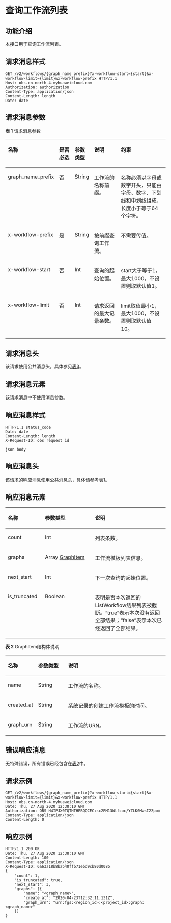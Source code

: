 # 查询工作流列表<a name="obs_04_0126"></a>

## 功能介绍<a name="section75005621314"></a>

本接口用于查询工作流列表。

## 请求消息样式<a name="section51167945152946"></a>

```
GET /v2/workflows/{graph_name_prefix}?x-workflow-start={start}&x-workflow-limit={limit}&x-workflow-prefix HTTP/1.1
Host: obs.cn-north-4.myhuaweicloud.com 
Authorization: authorization
Content-Type: application/json
Content-Length: length
Date: date
```

## 请求消息参数<a name="section1023414155419"></a>

**表 1**  请求消息参数

<a name="table52631931376"></a>
<table><thead align="left"><tr id="row1726313312719"><th class="cellrowborder" valign="top" width="17.79%" id="mcps1.2.6.1.1"><p id="p162633318720"><a name="p162633318720"></a><a name="p162633318720"></a>名称</p>
</th>
<th class="cellrowborder" valign="top" width="12.030000000000001%" id="mcps1.2.6.1.2"><p id="p226343111718"><a name="p226343111718"></a><a name="p226343111718"></a>是否必选</p>
</th>
<th class="cellrowborder" valign="top" width="9.48%" id="mcps1.2.6.1.3"><p id="p32639311775"><a name="p32639311775"></a><a name="p32639311775"></a>参数类型</p>
</th>
<th class="cellrowborder" valign="top" width="21.43%" id="mcps1.2.6.1.4"><p id="p202637311672"><a name="p202637311672"></a><a name="p202637311672"></a>说明</p>
</th>
<th class="cellrowborder" valign="top" width="39.269999999999996%" id="mcps1.2.6.1.5"><p id="p1626312311376"><a name="p1626312311376"></a><a name="p1626312311376"></a>约束</p>
</th>
</tr>
</thead>
<tbody><tr id="row142634311673"><td class="cellrowborder" valign="top" width="17.79%" headers="mcps1.2.6.1.1 "><p id="p7481165814816"><a name="p7481165814816"></a><a name="p7481165814816"></a>graph_name_prefix</p>
</td>
<td class="cellrowborder" valign="top" width="12.030000000000001%" headers="mcps1.2.6.1.2 "><p id="p9482195819815"><a name="p9482195819815"></a><a name="p9482195819815"></a>否</p>
</td>
<td class="cellrowborder" valign="top" width="9.48%" headers="mcps1.2.6.1.3 "><p id="p1948295818810"><a name="p1948295818810"></a><a name="p1948295818810"></a>String</p>
</td>
<td class="cellrowborder" valign="top" width="21.43%" headers="mcps1.2.6.1.4 "><p id="p848212584817"><a name="p848212584817"></a><a name="p848212584817"></a>工作流的名称前缀。</p>
</td>
<td class="cellrowborder" valign="top" width="39.269999999999996%" headers="mcps1.2.6.1.5 "><p id="p154821858285"><a name="p154821858285"></a><a name="p154821858285"></a>名称必须以字母或数字开头，只能由字母、数字、下划线和中划线组成，长度小于等于64个字符。</p>
</td>
</tr>
<tr id="row188666612225"><td class="cellrowborder" valign="top" width="17.79%" headers="mcps1.2.6.1.1 "><p id="p5866969225"><a name="p5866969225"></a><a name="p5866969225"></a>x-workflow-prefix</p>
</td>
<td class="cellrowborder" valign="top" width="12.030000000000001%" headers="mcps1.2.6.1.2 "><p id="p786619610225"><a name="p786619610225"></a><a name="p786619610225"></a>是</p>
</td>
<td class="cellrowborder" valign="top" width="9.48%" headers="mcps1.2.6.1.3 "><p id="p786613620223"><a name="p786613620223"></a><a name="p786613620223"></a>String</p>
</td>
<td class="cellrowborder" valign="top" width="21.43%" headers="mcps1.2.6.1.4 "><p id="p386666112218"><a name="p386666112218"></a><a name="p386666112218"></a>按前缀查询工作流。</p>
</td>
<td class="cellrowborder" valign="top" width="39.269999999999996%" headers="mcps1.2.6.1.5 "><p id="p15866196202210"><a name="p15866196202210"></a><a name="p15866196202210"></a>不需要传值。</p>
</td>
</tr>
<tr id="row172816427327"><td class="cellrowborder" valign="top" width="17.79%" headers="mcps1.2.6.1.1 "><p id="p1962810043712"><a name="p1962810043712"></a><a name="p1962810043712"></a><span>x-workflow-start</span></p>
</td>
<td class="cellrowborder" valign="top" width="12.030000000000001%" headers="mcps1.2.6.1.2 "><p id="p136281108373"><a name="p136281108373"></a><a name="p136281108373"></a>否</p>
</td>
<td class="cellrowborder" valign="top" width="9.48%" headers="mcps1.2.6.1.3 "><p id="p26286033716"><a name="p26286033716"></a><a name="p26286033716"></a>Int</p>
</td>
<td class="cellrowborder" valign="top" width="21.43%" headers="mcps1.2.6.1.4 "><p id="p13628190143714"><a name="p13628190143714"></a><a name="p13628190143714"></a>查询的起始位置。</p>
</td>
<td class="cellrowborder" valign="top" width="39.269999999999996%" headers="mcps1.2.6.1.5 "><p id="p762880163717"><a name="p762880163717"></a><a name="p762880163717"></a>start大于等于1，最大1000，不设置则取默认值1。</p>
</td>
</tr>
<tr id="row11907141111339"><td class="cellrowborder" valign="top" width="17.79%" headers="mcps1.2.6.1.1 "><p id="p96288018373"><a name="p96288018373"></a><a name="p96288018373"></a>x-workflow-limit</p>
</td>
<td class="cellrowborder" valign="top" width="12.030000000000001%" headers="mcps1.2.6.1.2 "><p id="p462810033716"><a name="p462810033716"></a><a name="p462810033716"></a>否</p>
</td>
<td class="cellrowborder" valign="top" width="9.48%" headers="mcps1.2.6.1.3 "><p id="p36286083719"><a name="p36286083719"></a><a name="p36286083719"></a>Int</p>
</td>
<td class="cellrowborder" valign="top" width="21.43%" headers="mcps1.2.6.1.4 "><p id="p762840143718"><a name="p762840143718"></a><a name="p762840143718"></a><span>请求返回的最大记录条数</span>。</p>
</td>
<td class="cellrowborder" valign="top" width="39.269999999999996%" headers="mcps1.2.6.1.5 "><p id="p1162810017378"><a name="p1162810017378"></a><a name="p1162810017378"></a>limit取值最小1，最大1000，不设置则取默认值10。</p>
</td>
</tr>
</tbody>
</table>

## 请求消息头<a name="section16227023104816"></a>

该请求使用公共消息头，具体参见[表3](构造请求.md#table25197309)。

## 请求消息元素<a name="section1327516527356"></a>

该请求消息中不使用消息参数。

## 响应消息样式<a name="section920694152946"></a>

```
HTTP/1.1 status_code 
Date: date 
Content-Length: length 
X-Request-ID: obs request id

json body
```

## 响应消息头<a name="section8877856"></a>

该请求的响应消息使用公共消息头，具体请参考[表1](返回结果.md#d0e686)。

## 响应消息元素<a name="section12791844"></a>

<a name="table12683109105512"></a>
<table><thead align="left"><tr id="row136834985517"><th class="cellrowborder" valign="top" width="23.17231723172317%" id="mcps1.1.4.1.1"><p id="p16835985517"><a name="p16835985517"></a><a name="p16835985517"></a>名称</p>
</th>
<th class="cellrowborder" valign="top" width="31.193119311931195%" id="mcps1.1.4.1.2"><p id="p668312925518"><a name="p668312925518"></a><a name="p668312925518"></a>参数类型</p>
</th>
<th class="cellrowborder" valign="top" width="45.63456345634563%" id="mcps1.1.4.1.3"><p id="p6683109165518"><a name="p6683109165518"></a><a name="p6683109165518"></a>说明</p>
</th>
</tr>
</thead>
<tbody><tr id="row92050370515"><td class="cellrowborder" valign="top" width="23.17231723172317%" headers="mcps1.1.4.1.1 "><p id="p22688496565"><a name="p22688496565"></a><a name="p22688496565"></a>count</p>
</td>
<td class="cellrowborder" valign="top" width="31.193119311931195%" headers="mcps1.1.4.1.2 "><p id="p112683495560"><a name="p112683495560"></a><a name="p112683495560"></a>Int</p>
</td>
<td class="cellrowborder" valign="top" width="45.63456345634563%" headers="mcps1.1.4.1.3 "><p id="p326894913566"><a name="p326894913566"></a><a name="p326894913566"></a>列表条数。</p>
</td>
</tr>
<tr id="row106836985512"><td class="cellrowborder" valign="top" width="23.17231723172317%" headers="mcps1.1.4.1.1 "><p id="p526812495562"><a name="p526812495562"></a><a name="p526812495562"></a>graphs</p>
</td>
<td class="cellrowborder" valign="top" width="31.193119311931195%" headers="mcps1.1.4.1.2 "><p id="p726819499564"><a name="p726819499564"></a><a name="p726819499564"></a>Array <a href="#table255194185716">GraphItem</a></p>
</td>
<td class="cellrowborder" valign="top" width="45.63456345634563%" headers="mcps1.1.4.1.3 "><p id="p11268194915561"><a name="p11268194915561"></a><a name="p11268194915561"></a>工作流模板列表信息。</p>
</td>
</tr>
<tr id="row675617465614"><td class="cellrowborder" valign="top" width="23.17231723172317%" headers="mcps1.1.4.1.1 "><p id="p6268549155613"><a name="p6268549155613"></a><a name="p6268549155613"></a>next_start</p>
</td>
<td class="cellrowborder" valign="top" width="31.193119311931195%" headers="mcps1.1.4.1.2 "><p id="p526844910567"><a name="p526844910567"></a><a name="p526844910567"></a>Int</p>
</td>
<td class="cellrowborder" valign="top" width="45.63456345634563%" headers="mcps1.1.4.1.3 "><p id="p1626894913568"><a name="p1626894913568"></a><a name="p1626894913568"></a>下一次查询的起始位置。</p>
</td>
</tr>
<tr id="row7158154575613"><td class="cellrowborder" valign="top" width="23.17231723172317%" headers="mcps1.1.4.1.1 "><p id="p7268184912563"><a name="p7268184912563"></a><a name="p7268184912563"></a><span>is_truncated</span></p>
</td>
<td class="cellrowborder" valign="top" width="31.193119311931195%" headers="mcps1.1.4.1.2 "><p id="p826834918569"><a name="p826834918569"></a><a name="p826834918569"></a>Boolean</p>
</td>
<td class="cellrowborder" valign="top" width="45.63456345634563%" headers="mcps1.1.4.1.3 "><p id="p16268204914569"><a name="p16268204914569"></a><a name="p16268204914569"></a><span>表明是否本次返回的ListWorkflow结果列表被截断。“true”表示本次没有返回全部结果；“false”表示本次已经返回了全部结果。</span></p>
</td>
</tr>
</tbody>
</table>

**表 2**  GraphItem结构体说明

<a name="table255194185716"></a>
<table><thead align="left"><tr id="row15619420574"><th class="cellrowborder" valign="top" width="15.851585158515851%" id="mcps1.2.4.1.1"><p id="p145619425710"><a name="p145619425710"></a><a name="p145619425710"></a>名称</p>
</th>
<th class="cellrowborder" valign="top" width="19.021902190219024%" id="mcps1.2.4.1.2"><p id="p2561745571"><a name="p2561745571"></a><a name="p2561745571"></a>参数类型</p>
</th>
<th class="cellrowborder" valign="top" width="65.12651265126512%" id="mcps1.2.4.1.3"><p id="p175614416572"><a name="p175614416572"></a><a name="p175614416572"></a>说明</p>
</th>
</tr>
</thead>
<tbody><tr id="row05611413579"><td class="cellrowborder" valign="top" width="15.851585158515851%" headers="mcps1.2.4.1.1 "><p id="p115610419579"><a name="p115610419579"></a><a name="p115610419579"></a>name</p>
</td>
<td class="cellrowborder" valign="top" width="19.021902190219024%" headers="mcps1.2.4.1.2 "><p id="p156342578"><a name="p156342578"></a><a name="p156342578"></a>String</p>
</td>
<td class="cellrowborder" valign="top" width="65.12651265126512%" headers="mcps1.2.4.1.3 "><p id="p20561148573"><a name="p20561148573"></a><a name="p20561148573"></a>工作流的名称。</p>
</td>
</tr>
<tr id="row85613475716"><td class="cellrowborder" valign="top" width="15.851585158515851%" headers="mcps1.2.4.1.1 "><p id="p125620419576"><a name="p125620419576"></a><a name="p125620419576"></a>created_at</p>
</td>
<td class="cellrowborder" valign="top" width="19.021902190219024%" headers="mcps1.2.4.1.2 "><p id="p55611417575"><a name="p55611417575"></a><a name="p55611417575"></a>String</p>
</td>
<td class="cellrowborder" valign="top" width="65.12651265126512%" headers="mcps1.2.4.1.3 "><p id="p12561349573"><a name="p12561349573"></a><a name="p12561349573"></a>系统记录的创建工作流模板的时间。</p>
</td>
</tr>
<tr id="row17566415574"><td class="cellrowborder" valign="top" width="15.851585158515851%" headers="mcps1.2.4.1.1 "><p id="p14561541575"><a name="p14561541575"></a><a name="p14561541575"></a>graph_urn</p>
</td>
<td class="cellrowborder" valign="top" width="19.021902190219024%" headers="mcps1.2.4.1.2 "><p id="p1656124135711"><a name="p1656124135711"></a><a name="p1656124135711"></a>String</p>
</td>
<td class="cellrowborder" valign="top" width="65.12651265126512%" headers="mcps1.2.4.1.3 "><p id="p135613445712"><a name="p135613445712"></a><a name="p135613445712"></a>工作流的URN。</p>
</td>
</tr>
</tbody>
</table>

## 错误响应消息<a name="section48017739"></a>

无特殊错误，所有错误已经包含在[表2](错误码.md#d0e843)中。

## 请求示例<a name="section14482163815396"></a>

```
GET /v2/workflows/{graph_name_prefix}?x-workflow-start={start}&x-workflow-limit={limit}&x-workflow-prefix HTTP/1.1
Host: obs.cn-north-4.myhuaweicloud.com 
Date: Thu, 27 Aug 2020 12:38:10 GMT
Authorization: OBS H4IPJX0TQTHTHEBQQCEC:sc2PM13Wlfcoc/YZLK0MwsI2Zpo=
Content-Type: application/json
Content-Length: 0
```

## 响应示例<a name="section76081155815"></a>

```
HTTP/1.1 200 OK 
Date: Thu, 27 Aug 2020 12:38:10 GMT
Content-Length: 100
Content-Type: application/json
X-Request-ID: 6a63a18b8bab40ffb71ebd9cb80d0085
{
    "count": 1,
    "is_truncated": true,
    "next_start": 3,
    "graphs": [{
        "name": "<graph_name>",
        "create_at": "2020-04-23T12:32:11.131Z",
        "graph_urn": "urn:fgs:<region_id>:<project_id>:graph:<graph_name>"
    }]
}
```

